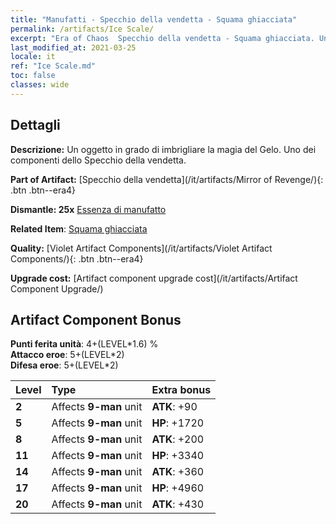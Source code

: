 ```yaml
---
title: "Manufatti - Specchio della vendetta - Squama ghiacciata"
permalink: /artifacts/Ice Scale/
excerpt: "Era of Chaos  Specchio della vendetta - Squama ghiacciata. Un oggetto in grado di imbrigliare la magia del Gelo. Uno dei componenti dello Specchio della vendetta."
last_modified_at: 2021-03-25
locale: it
ref: "Ice Scale.md"
toc: false
classes: wide
---
```




## Dettagli

 **Descrizione:** Un oggetto in grado di imbrigliare la magia del Gelo. Uno dei componenti dello Specchio della vendetta.

 **Part of Artifact:** [Specchio della vendetta](/it/artifacts/Mirror of Revenge/){: .btn .btn--era4}

 **Dismantle: 25x** [Essenza di manufatto](/it/Items/con_905/)

 **Related Item**: [Squama ghiacciata](/it/Items/art_141/)

 **Quality:** [Violet Artifact Components](/it/artifacts/Violet Artifact Components/){: .btn .btn--era4}

 **Upgrade cost:** [Artifact component upgrade cost](/it/artifacts/Artifact Component Upgrade/)

## Artifact Component Bonus

  **Punti ferita unità**: 4+(LEVEL\*1.6) %<br/>**Attacco eroe**: 5+(LEVEL\*2)<br/>**Difesa eroe**: 5+(LEVEL\*2)

  |  Level  | Type |    Extra bonus  | 
  |:--------|:-----|:----------------| 
  | **2** | Affects **9-man** unit | **ATK**: +90 | 
  | **5** | Affects **9-man** unit | **HP**: +1720 | 
  | **8** | Affects **9-man** unit | **ATK**: +200 | 
  | **11** | Affects **9-man** unit | **HP**: +3340 | 
  | **14** | Affects **9-man** unit | **ATK**: +360 | 
  | **17** | Affects **9-man** unit | **HP**: +4960 | 
  | **20** | Affects **9-man** unit | **ATK**: +430 | 
